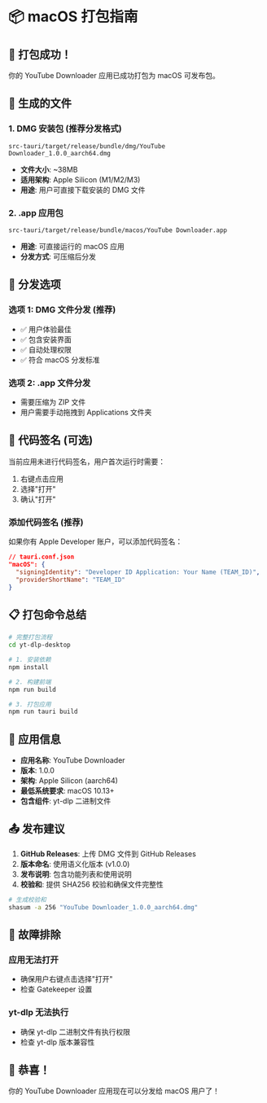 # 📦 macOS 打包指南

## 🎉 打包成功！

你的 YouTube Downloader 应用已成功打包为 macOS 可发布包。

## 📁 生成的文件

### 1. DMG 安装包 (推荐分发格式)
```
src-tauri/target/release/bundle/dmg/YouTube Downloader_1.0.0_aarch64.dmg
```
- **文件大小**: ~38MB
- **适用架构**: Apple Silicon (M1/M2/M3)
- **用途**: 用户可直接下载安装的 DMG 文件

### 2. .app 应用包
```
src-tauri/target/release/bundle/macos/YouTube Downloader.app
```
- **用途**: 可直接运行的 macOS 应用
- **分发方式**: 可压缩后分发

## 🚀 分发选项

### 选项 1: DMG 文件分发 (推荐)
- ✅ 用户体验最佳
- ✅ 包含安装界面
- ✅ 自动处理权限
- ✅ 符合 macOS 分发标准

### 选项 2: .app 文件分发
- 需要压缩为 ZIP 文件
- 用户需要手动拖拽到 Applications 文件夹

## 🔐 代码签名 (可选)

当前应用未进行代码签名，用户首次运行时需要：

1. 右键点击应用
2. 选择"打开"
3. 确认"打开"

### 添加代码签名 (推荐)

如果你有 Apple Developer 账户，可以添加代码签名：

```json
// tauri.conf.json
"macOS": {
  "signingIdentity": "Developer ID Application: Your Name (TEAM_ID)",
  "providerShortName": "TEAM_ID"
}
```

## 📋 打包命令总结

```bash
# 完整打包流程
cd yt-dlp-desktop

# 1. 安装依赖
npm install

# 2. 构建前端
npm run build

# 3. 打包应用
npm run tauri build
```

## 🎯 应用信息

- **应用名称**: YouTube Downloader
- **版本**: 1.0.0
- **架构**: Apple Silicon (aarch64)
- **最低系统要求**: macOS 10.13+
- **包含组件**: yt-dlp 二进制文件

## 📤 发布建议

1. **GitHub Releases**: 上传 DMG 文件到 GitHub Releases
2. **版本命名**: 使用语义化版本 (v1.0.0)
3. **发布说明**: 包含功能列表和使用说明
4. **校验和**: 提供 SHA256 校验和确保文件完整性

```bash
# 生成校验和
shasum -a 256 "YouTube Downloader_1.0.0_aarch64.dmg"
```

## 🔧 故障排除

### 应用无法打开
- 确保用户右键点击选择"打开"
- 检查 Gatekeeper 设置

### yt-dlp 无法执行
- 确保 yt-dlp 二进制文件有执行权限
- 检查 yt-dlp 版本兼容性

## 🎊 恭喜！

你的 YouTube Downloader 应用现在可以分发给 macOS 用户了！